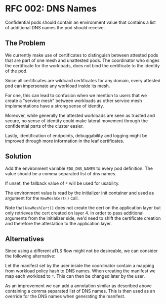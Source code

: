 # RFC 002: DNS Names

Confidential pods should contain an environment value that contains a list
of additional DNS names the pod should receive.

## The Problem

We currently make use of certificates to distinguish between attested pods that
are part of one mesh and unattested pods. The coordinator who singes the
certificate for the workloads, does not bind the certificate to the identity of
the pod.

Since all certificates are wildcard certificates for any domain, every attested
pod can impersonate any workload inside its mesh.

For one, this can lead to confusion when we mention to users that we create
a "service mesh" between workloads as other service mesh implementations have a
strong sense of identity.

Moreover, while generally the attested workloads are seen as trusted and secure,
no sense of identity could make lateral movement through the confidential parts
of the cluster easier.

Lastly, identification of endpoints, debuggability and logging might be improved
through more information in the leaf certificates.

## Solution

Add the environment variable `EDG_DNS_NAMES` to every pod definition. The value
should be a comma separated list of dns names.

If unset, the fallback value of `*` will be used for usability.

The environment value is read by the initializer init container and used as
argument for the `NewMeshCert()` call.

Note that `NewMeshCert()` does not create the cert on the application layer but
only retrieves the cert created on layer 4.
In order to pass additional arguments from the initializer side, we'd need to
shift the certificate creation and therefore the attestation to the application
layer.

## Alternatives

Since using a different aTLS flow might not be desireable, we can consider the
following alternative:

Let the manifest set by the user inside the coordinator contain a mapping from
workload policy hash to DNS names. When creating the manifest we map each
workload to `*`. This can then be changed later by the user.

As an improvement we can add a annotation similar as described above containing
a comma separated list of DNS names. This is then used as an override for the
DNS names when generating the manifest.
